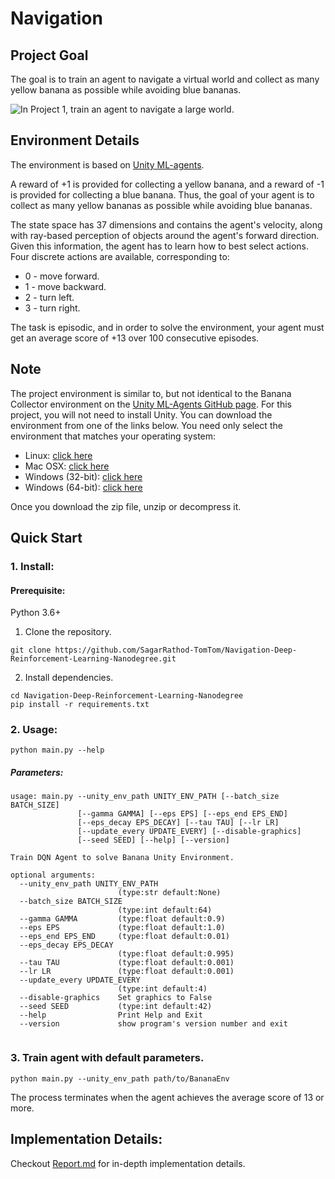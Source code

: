 # Navigation

## Project Goal

The goal is to train an agent to navigate a virtual world and collect as many yellow banana as possible while avoiding 
blue bananas.

![In Project 1, train an agent to navigate a large world.](resources/images/banana.gif)

## Environment Details

The environment is based on [Unity ML-agents](https://github.com/Unity-Technologies/ml-agents).

A reward of +1 is provided for collecting a yellow banana, and a reward of -1 is provided for collecting a blue banana. Thus, the goal of your agent is to collect as many yellow bananas as possible while avoiding blue bananas.

The state space has 37 dimensions and contains the agent's velocity, along with ray-based perception of objects around the agent's forward direction. Given this information, the agent has to learn how to best select actions. Four discrete actions are available, corresponding to:
* 0 - move forward.
* 1 - move backward.
* 2 - turn left.
* 3 - turn right.

The task is episodic, and in order to solve the environment, your agent must get an average score of +13 over 100 consecutive episodes.


## Note

The project environment is similar to, but not identical to the Banana Collector environment on the [Unity ML-Agents GitHub page](https://github.com/Unity-Technologies/ml-agents/blob/master/docs/Learning-Environment-Examples.md#banana-collector).
For this project, you will not need to install Unity. You can download the environment from one of the links below. 
You need only select the environment that matches your operating system:

* Linux: [click here](https://s3-us-west-1.amazonaws.com/udacity-drlnd/P1/Banana/Banana_Linux.zip)
* Mac OSX: [click here](https://s3-us-west-1.amazonaws.com/udacity-drlnd/P1/Banana/Banana.app.zip)
* Windows (32-bit): [click here](https://s3-us-west-1.amazonaws.com/udacity-drlnd/P1/Banana/Banana_Windows_x86.zip)
* Windows (64-bit): [click here](https://s3-us-west-1.amazonaws.com/udacity-drlnd/P1/Banana/Banana_Windows_x86_64.zip)

Once you download the zip file, unzip or decompress it.

## Quick Start

### 1. Install:

#### Prerequisite:
Python 3.6+
    
1. Clone the repository.
```shell
git clone https://github.com/SagarRathod-TomTom/Navigation-Deep-Reinforcement-Learning-Nanodegree.git
```
2. Install dependencies.
```shell
cd Navigation-Deep-Reinforcement-Learning-Nanodegree
pip install -r requirements.txt
```

### 2. Usage:
```shell
python main.py --help
```
##### Parameters:
```shell
usage: main.py --unity_env_path UNITY_ENV_PATH [--batch_size BATCH_SIZE]
               [--gamma GAMMA] [--eps EPS] [--eps_end EPS_END]
               [--eps_decay EPS_DECAY] [--tau TAU] [--lr LR]
               [--update_every UPDATE_EVERY] [--disable-graphics]
               [--seed SEED] [--help] [--version]

Train DQN Agent to solve Banana Unity Environment.

optional arguments:
  --unity_env_path UNITY_ENV_PATH
                        (type:str default:None)
  --batch_size BATCH_SIZE
                        (type:int default:64)
  --gamma GAMMA         (type:float default:0.9)
  --eps EPS             (type:float default:1.0)
  --eps_end EPS_END     (type:float default:0.01)
  --eps_decay EPS_DECAY
                        (type:float default:0.995)
  --tau TAU             (type:float default:0.001)
  --lr LR               (type:float default:0.001)
  --update_every UPDATE_EVERY
                        (type:int default:4)
  --disable-graphics    Set graphics to False
  --seed SEED           (type:int default:42)
  --help                Print Help and Exit
  --version             show program's version number and exit
  
```

### 3. Train agent with default parameters.
```shell
python main.py --unity_env_path path/to/BananaEnv
```
The process terminates when the agent achieves the average score of 13 or more.


## Implementation Details:
Checkout [Report.md](Report.md) for in-depth implementation details.
